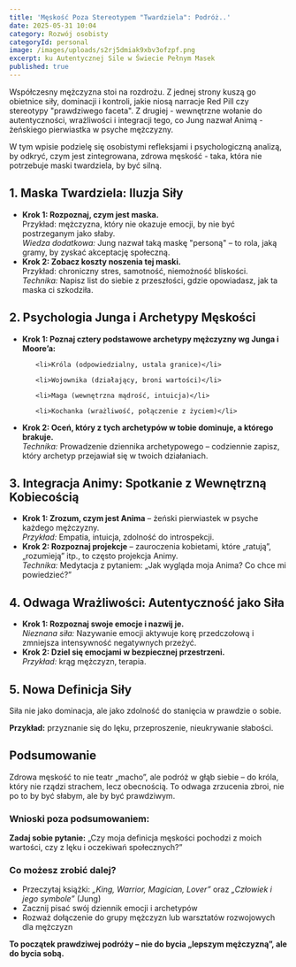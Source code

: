 ```yaml
---
title: 'Męskość Poza Stereotypem "Twardziela": Podróż..'
date: 2025-05-31 10:04
category: Rozwój osobisty
categoryId: personal
image: /images/uploads/s2rj5dmiak9xbv3ofzpf.png
excerpt: ku Autentycznej Sile w Świecie Pełnym Masek
published: true
---
```

<p>Współczesny mężczyzna stoi na rozdrożu. Z jednej strony kuszą go obietnice siły, dominacji i kontroli, jakie niosą narracje Red Pill czy stereotypy "prawdziwego faceta". Z drugiej - wewnętrzne wołanie do autentyczności, wrażliwości i integracji tego, co Jung nazwał Animą - żeńskiego pierwiastka w psyche mężczyzny.</p>

<p>W tym wpisie podzielę się osobistymi refleksjami i psychologiczną analizą, by odkryć, czym jest zintegrowana, zdrowa męskość - taka, która nie potrzebuje maski twardziela, by być silną.</p>

<h2>1. Maska Twardziela: Iluzja Siły</h2>

<ul>

  <li><strong>Krok 1: Rozpoznaj, czym jest maska.</strong><br>Przykład: mężczyzna, który nie okazuje emocji, by nie być postrzeganym jako słaby.<br><em>Wiedza dodatkowa:</em> Jung nazwał taką maskę "personą" – to rola, jaką gramy, by zyskać akceptację społeczną.</li>

  <li><strong>Krok 2: Zobacz koszty noszenia tej maski.</strong><br>Przykład: chroniczny stres, samotność, niemożność bliskości.<br><em>Technika:</em> Napisz list do siebie z przeszłości, gdzie opowiadasz, jak ta maska ci szkodziła.</li>

</ul>

<h2>2. Psychologia Junga i Archetypy Męskości</h2>

<ul>

  <li><strong>Krok 1: Poznaj cztery podstawowe archetypy mężczyzny wg Junga i Moore’a:</strong>

<ul>

```
<li>Króla (odpowiedzialny, ustala granice)</li>

<li>Wojownika (działający, broni wartości)</li>

<li>Maga (wewnętrzna mądrość, intuicja)</li>

<li>Kochanka (wrażliwość, połączenie z życiem)</li>
```

</ul>

  </li>

  <li><strong>Krok 2: Oceń, który z tych archetypów w tobie dominuje, a którego brakuje.</strong><br><em>Technika:</em> Prowadzenie dziennika archetypowego – codziennie zapisz, który archetyp przejawiał się w twoich działaniach.</li>

</ul>

<h2>3. Integracja Animy: Spotkanie z Wewnętrzną Kobiecością</h2>

<ul>

  <li><strong>Krok 1: Zrozum, czym jest Anima</strong> – żeński pierwiastek w psyche każdego mężczyzny.<br><em>Przykład:</em> Empatia, intuicja, zdolność do introspekcji.</li>

  <li><strong>Krok 2: Rozpoznaj projekcje</strong> – zauroczenia kobietami, które „ratują”, „rozumieją” itp., to często projekcja Animy.<br><em>Technika:</em> Medytacja z pytaniem: „Jak wygląda moja Anima? Co chce mi powiedzieć?”</li>

</ul>

<h2>4. Odwaga Wrażliwości: Autentyczność jako Siła</h2>

<ul>

  <li><strong>Krok 1: Rozpoznaj swoje emocje i nazwij je.</strong><br><em>Nieznana siła:</em> Nazywanie emocji aktywuje korę przedczołową i zmniejsza intensywność negatywnych przeżyć.</li>

  <li><strong>Krok 2: Dziel się emocjami w bezpiecznej przestrzeni.</strong><br><em>Przykład:</em> krąg mężczyzn, terapia.</li>

</ul>

<h2>5. Nowa Definicja Siły</h2>

<p>Siła nie jako dominacja, ale jako zdolność do stanięcia w prawdzie o sobie.</p>

<p><strong>Przykład:</strong> przyznanie się do lęku, przeproszenie, nieukrywanie słabości.</p>

<h2>Podsumowanie</h2>

<p>Zdrowa męskość to nie teatr „macho”, ale podróż w głąb siebie – do króla, który nie rządzi strachem, lecz obecnością. To odwaga zrzucenia zbroi, nie po to by być słabym, ale by być prawdziwym.</p>

<h3>Wnioski poza podsumowaniem:</h3>

<p><strong>Zadaj sobie pytanie:</strong> „Czy moja definicja męskości pochodzi z moich wartości, czy z lęku i oczekiwań społecznych?”</p>

<h3>Co możesz zrobić dalej?</h3>

<ul>

  <li>Przeczytaj książki: <em>„King, Warrior, Magician, Lover”</em> oraz <em>„Człowiek i jego symbole”</em> (Jung)</li>

  <li>Zacznij pisać swój dziennik emocji i archetypów</li>

  <li>Rozważ dołączenie do grupy mężczyzn lub warsztatów rozwojowych dla mężczyzn</li>

</ul>

<p><strong>To początek prawdziwej podróży – nie do bycia „lepszym mężczyzną”, ale do bycia sobą.</strong></p>
